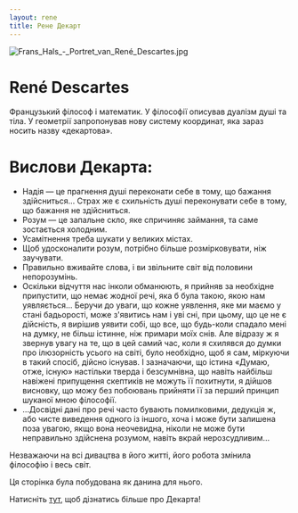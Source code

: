 ```yaml
---
layout: rene
title: Рене Декарт
---
```


![Frans_Hals_-_Portret_van_René_Descartes.jpg](/assets/images/Frans_Hals_-_Portret_van_René_Descartes.jpg)

<h1 class="rene text-center">René Descartes</h1>

<p class="lead">Французький філософ і математик. У філософії описував дуалізм душі та тіла. У геометрії запропонував нову систему координат, яка зараз носить назву «декартова».</p>

# Вислови Декарта:

 * Надія — це прагнення душі переконати себе в тому, що бажання здійсниться… Страх же є схильність душі переконувати себе в тому, що бажання не здійсниться.
 * Розум — це запальне скло, яке спричиняє займання, та саме зостається холодним.
 * Усамітнення треба шукати у великих містах.
 * Щоб удосконалити розум, потрібно більше розмірковувати, ніж заучувати.
 * Правильно вживайте слова, і ви звільните світ від половини непорозумінь.
 * Оскільки відчуття нас інколи обманюють, я прийняв за необхідне припустити, що немає жодної речі, яка б була такою, якою нам уявляється… Беручи до уваги, що кожне уявлення, яке ми маємо у стані бадьорості, може з'явитись нам і уві сні, при цьому, що це не є дійсність, я вирішив уявити собі, що все, що будь-коли спадало мені на думку, не більш істинне, ніж примари моїх снів. Але відразу ж я звернув увагу на те, що в цей самий час, коли я схилявся до думки про ілюзорність усього на світі, було необхідно, щоб я сам, міркуючи в такий спосіб, дійсно існував. І зазначаючи, що істина «Думаю, отже, існую» настільки тверда і безсумнівна, що навіть найбільш навіжені припущення скептиків не можуть її похитнути, я дійшов висновку, що можу без побоювань прийняти її за перший принцип шуканої мною філософії.
 * …Досвідні дані про речі часто бувають помилковими, дедукція ж, або чисте виведення одного із іншого, хоча і може бути залишена поза увагою, якщо вона неочевидна, ніколи не може бути неправильно здійснена розумом, навіть вкрай нерозсудливим…

Незважаючи на всі дивацтва в його житті, його робота змінила філософію і весь світ.

Ця сторінка була побудована як данина для нього.

Натисніть [тут](https://uk.wikipedia.org/wiki/Рене_Декарт), щоб дізнатись більше про Декарта!
